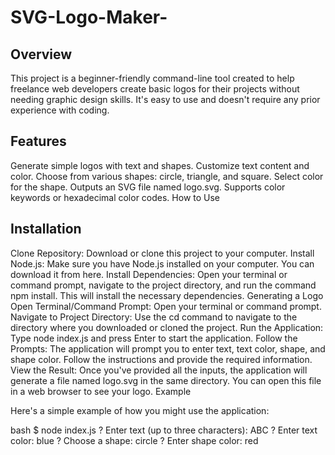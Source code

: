 # SVG-Logo-Maker-

## Overview

This project is a beginner-friendly command-line tool created to help freelance web developers create basic logos for their projects without needing graphic design skills. It's easy to use and doesn't require any prior experience with coding.

## Features

Generate simple logos with text and shapes.
Customize text content and color.
Choose from various shapes: circle, triangle, and square.
Select color for the shape.
Outputs an SVG file named logo.svg.
Supports color keywords or hexadecimal color codes.
How to Use

## Installation

Clone Repository: Download or clone this project to your computer.
Install Node.js: Make sure you have Node.js installed on your computer. You can download it from here.
Install Dependencies: Open your terminal or command prompt, navigate to the project directory, and run the command npm install. This will install the necessary dependencies.
Generating a Logo
Open Terminal/Command Prompt: Open your terminal or command prompt.
Navigate to Project Directory: Use the cd command to navigate to the directory where you downloaded or cloned the project.
Run the Application: Type node index.js and press Enter to start the application.
Follow the Prompts: The application will prompt you to enter text, text color, shape, and shape color. Follow the instructions and provide the required information.
View the Result: Once you've provided all the inputs, the application will generate a file named logo.svg in the same directory. You can open this file in a web browser to see your logo.
Example

Here's a simple example of how you might use the application:

bash
$ node index.js
? Enter text (up to three characters): ABC
? Enter text color: blue
? Choose a shape: circle
? Enter shape color: red
